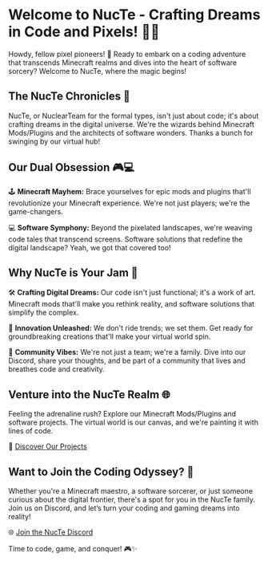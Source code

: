 # Welcome to NucTe - Crafting Dreams in Code and Pixels! 👾🚀

Howdy, fellow pixel pioneers! 👋 Ready to embark on a coding adventure that transcends Minecraft realms and dives into the heart of software sorcery? Welcome to NucTe, where the magic begins!

## The NucTe Chronicles 🌟

NucTe, or NuclearTeam for the formal types, isn't just about code; it's about crafting dreams in the digital universe. We're the wizards behind Minecraft Mods/Plugins and the architects of software wonders. Thanks a bunch for swinging by our virtual hub!

## Our Dual Obsession 🎮💻

🕹️ **Minecraft Mayhem:** Brace yourselves for epic mods and plugins that'll revolutionize your Minecraft experience. We're not just players; we're the game-changers.

💻 **Software Symphony:** Beyond the pixelated landscapes, we're weaving code tales that transcend screens. Software solutions that redefine the digital landscape? Yeah, we got that covered too!

## Why NucTe is Your Jam 🤘

🛠️ **Crafting Digital Dreams:** Our code isn't just functional; it's a work of art. Minecraft mods that'll make you rethink reality, and software solutions that simplify the complex.

🚀 **Innovation Unleashed:** We don't ride trends; we set them. Get ready for groundbreaking creations that'll make your virtual world spin.

👥 **Community Vibes:** We're not just a team; we're a family. Dive into our Discord, share your thoughts, and be part of a community that lives and breathes code and creativity.

## Venture into the NucTe Realm 🌐

Feeling the adrenaline rush? Explore our Minecraft Mods/Plugins and software projects. The virtual world is our canvas, and we're painting it with lines of code.

🔗 [Discover Our Projects][1]

## Want to Join the Coding Odyssey? 🚀

Whether you're a Minecraft maestro, a software sorcerer, or just someone curious about the digital frontier, there's a spot for you in the NucTe family. Join us on Discord, and let’s turn your coding and gaming dreams into reality!

🌐 [Join the NucTe Discord][2]

Time to code, game, and conquer! 🎮✨

[1]: https://github.com/NucTe?q=&type=public&language=&sort=
[2]: https://discord.gg/hFQSuvyXEr
